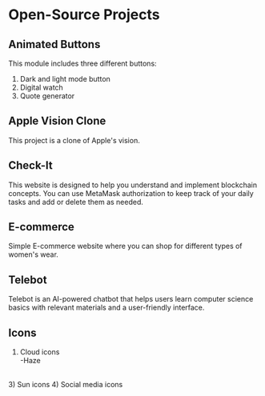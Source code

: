 # Open-Source Projects

## Animated Buttons

This module includes three different buttons:

1. Dark and light mode button
2. Digital watch
3. Quote generator

## Apple Vision Clone

This project is a clone of Apple's vision.

## Check-It

This website is designed to help you understand and implement blockchain concepts. You can use MetaMask authorization to keep track of your daily tasks and add or delete them as needed.

## E-commerce

Simple E-commerce website where you can shop for different types of women's wear.

## Telebot

Telebot is an AI-powered chatbot that helps users learn computer science basics with relevant materials and a user-friendly interface.

## Icons

1) Cloud icons<br>
-Haze
<br>
3) Sun icons
4) Social media icons

   
